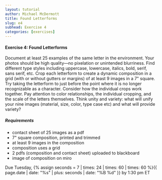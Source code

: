 ```yaml
---
layout: tutorial
author: Michael McDermott
title: Found Letterforms
slug: e4
subhead: Exercise 4
categories: [exercises]
---
```

#### Exercise 4: Found Letterforms
Document at least 25 examples of the same letter in the environment. Your photos should be high quality—no pixelation or unintended blurriness. Find different type styles including uppercase, lowercase, italics, bold, serif, sans serif, etc. Crop each letterform to create a dynamic composition in a grid (with or without gutters or margins) of at least 9 images in a 7" square. Try taking the letterform to just before the point where it is no longer recognizable as a character. Consider how the individual crops work together. Pay attention to color relationships, the individual cropping, and the scale of the letters themselves. Think unity and variety: what will unify your nine images (material, size, color, type case etc) and what will provide variety?

##### Requirements
* contact sheet of 25 images as a pdf
* 7" square composition, printed and trimmed
* at least 9 images in the composition
* composition uses a grid
* 2 pdfs (composition and contact sheet) uploaded to blackboard
* image of composition on miro

<span class="due">Due Tuesday, {% assign seconds = 7 | times: 24 | times: 60 | times: 60 %}{{ page.date | date: "%s" | plus: seconds | date: "%B %d" }} by 1:30 pm ET</span>
